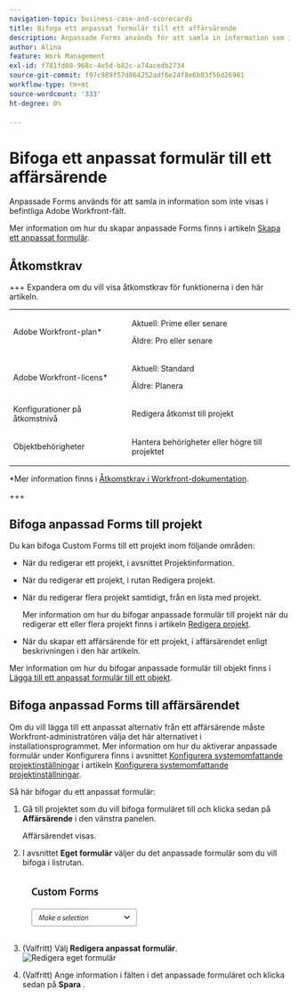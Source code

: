 ```yaml
---
navigation-topic: business-case-and-scorecards
title: Bifoga ett anpassat formulär till ett affärsärende
description: Anpassade Forms används för att samla in information som inte visas i befintliga Adobe Workfront-fält.
author: Alina
feature: Work Management
exl-id: f781fd00-968c-4e5d-b82c-a74acedb2734
source-git-commit: f97c989f57d864252adf6e24f8e6b03f56d26901
workflow-type: tm+mt
source-wordcount: '333'
ht-degree: 0%

---
```


# Bifoga ett anpassat formulär till ett affärsärende

Anpassade Forms används för att samla in information som inte visas i befintliga Adobe Workfront-fält. 

Mer information om hur du skapar anpassade Forms finns i artikeln [Skapa ett anpassat formulär](/help/quicksilver/administration-and-setup/customize-workfront/create-manage-custom-forms/form-designer/design-a-form/design-a-form.md).

## Åtkomstkrav

<!--Audit: 06/2025-->

+++ Expandera om du vill visa åtkomstkrav för funktionerna i den här artikeln.

<table style="table-layout:auto"> 
 <col> 
 <col> 
 <tbody> 
  <tr> 
   <td role="rowheader"><p>Adobe Workfront-plan*</p></td> 
   <td> <p>Aktuell: Prime eller senare</p>
   <p>Äldre: Pro eller senare</p> </td> 
  </tr> 
  <tr> 
   <td role="rowheader"><p>Adobe Workfront-licens*</p></td> 
   <td> 
   <p>Aktuell: Standard </p> 
   <p>Äldre: Planera </p> </td> 
  </tr> 
  <tr> 
   <td role="rowheader">Konfigurationer på åtkomstnivå</td> 
   <td> <p>Redigera åtkomst till projekt</p>  </td> 
  </tr> 
  <tr> 
   <td role="rowheader"><p>Objektbehörigheter</p></td> 
   <td> <p>Hantera behörigheter eller högre till projektet</p>  </td> 
  </tr> 
 </tbody> 
</table>

*Mer information finns i [Åtkomstkrav i Workfront-dokumentation](/help/quicksilver/administration-and-setup/add-users/access-levels-and-object-permissions/access-level-requirements-in-documentation.md).

+++

## Bifoga anpassad Forms till projekt

Du kan bifoga Custom Forms till ett projekt inom följande områden:

* När du redigerar ett projekt, i avsnittet Projektinformation.
* När du redigerar ett projekt, i rutan Redigera projekt.
* När du redigerar flera projekt samtidigt, från en lista med projekt.

  Mer information om hur du bifogar anpassade formulär till projekt när du redigerar ett eller flera projekt finns i artikeln [Redigera projekt](../../../manage-work/projects/manage-projects/edit-projects.md).

* När du skapar ett affärsärende för ett projekt, i affärsärendet enligt beskrivningen i den här artikeln.

Mer information om hur du bifogar anpassade formulär till objekt finns i [Lägga till ett anpassat formulär till ett objekt](../../../workfront-basics/work-with-custom-forms/add-a-custom-form-to-an-object.md).

## Bifoga anpassad Forms till affärsärendet

Om du vill lägga till ett anpassat alternativ från ett affärsärende måste Workfront-administratören välja det här alternativet i installationsprogrammet. Mer information om hur du aktiverar anpassade formulär under Konfigurera finns i avsnittet [Konfigurera systemomfattande projektinställningar](../../../administration-and-setup/set-up-workfront/configure-system-defaults/set-project-preferences.md) i artikeln [Konfigurera systemomfattande projektinställningar](../../../administration-and-setup/set-up-workfront/configure-system-defaults/set-project-preferences.md).

Så här bifogar du ett anpassat formulär:

1. Gå till projektet som du vill bifoga formuläret till och klicka sedan på **Affärsärende** i den vänstra panelen.

   Affärsärendet visas.

1. I avsnittet **Eget formulär** väljer du det anpassade formulär som du vill bifoga i listrutan.

   ![Listrutan Anpassade formulär](assets/custom-forms-drop-down-menu.png)

1. (Valfritt) Välj **Redigera anpassat formulär**.\
   ![Redigera eget formulär](assets/acf1-350x122.png)

1. (Valfritt) Ange information i fälten i det anpassade formuläret och klicka sedan på **Spara** .
